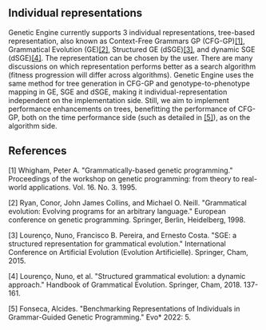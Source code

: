 
## Individual representations
Genetic Engine currently supports 3 individual representations, tree-based representation, also known as Context-Free Grammars GP (CFG-GP)[[1]](#1), Grammatical Evolution (GE)[[2]](#2), Structured GE (dSGE)[[3]](#3), and dynamic SGE (dSGE)[[4]](#4). The representation can be chosen by the user. There are many discussions on which representation performs better as a search algorithm (fitness progression will differ across algorithms). Genetic Engine uses the same method for tree generation in CFG-GP and genotype-to-phenotype mapping in GE, SGE and dSGE, making it individual-representation independent on the implementation side. Still, we aim to implement performance enhancements on trees, benefitting the performance of CFG-GP, both on the time performance side (such as detailed in [[5]](#5)), as on the algorithm side.

## References

<a id="1">[1]</a>
Whigham, Peter A. "Grammatically-based genetic programming." Proceedings of the workshop on genetic programming: from theory to real-world applications. Vol. 16. No. 3. 1995.

<a id="2">[2]</a>
Ryan, Conor, John James Collins, and Michael O. Neill. "Grammatical evolution: Evolving programs for an arbitrary language." European conference on genetic programming. Springer, Berlin, Heidelberg, 1998.

<a id="3">[3]</a>
Lourenço, Nuno, Francisco B. Pereira, and Ernesto Costa. "SGE: a structured representation for grammatical evolution." International Conference on Artificial Evolution (Evolution Artificielle). Springer, Cham, 2015.

<a id="4">[4]</a>
Lourenço, Nuno, et al. "Structured grammatical evolution: a dynamic approach." Handbook of Grammatical Evolution. Springer, Cham, 2018. 137-161.

<a id="5">[5]</a>
Fonseca, Alcides. "Benchmarking Representations of Individuals in Grammar-Guided Genetic Programming." Evo* 2022: 5.
